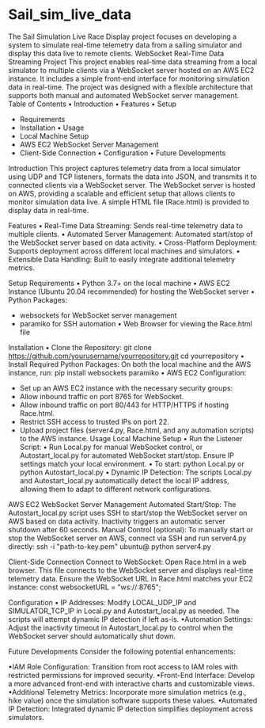 # Sail_sim_live_data
The Sail Simulation Live Race Display project focuses on developing a system to simulate real-time telemetry data from a sailing simulator and display this data live to remote clients.
WebSocket Real-Time Data Streaming Project
This project enables real-time data streaming from a local simulator to multiple clients via a WebSocket server hosted on an AWS EC2 instance. It includes a simple front-end interface for monitoring simulation data in real-time. The project was designed with a flexible architecture that supports both manual and automated WebSocket server management.
Table of Contents
• Introduction
• Features
• Setup
  - Requirements
  - Installation
• Usage
  - Local Machine Setup
  - AWS EC2 WebSocket Server Management
  - Client-Side Connection
• Configuration
• Future Developments

Introduction
This project captures telemetry data from a local simulator using UDP and TCP listeners, formats the data into JSON, and transmits it to connected clients via a WebSocket server. The WebSocket server is hosted on AWS, providing a scalable and efficient setup that allows clients to monitor simulation data live. A simple HTML file (Race.html) is provided to display data in real-time.

Features
• Real-Time Data Streaming: Sends real-time telemetry data to multiple clients.
• Automated Server Management: Automated start/stop of the WebSocket server based on data activity.
• Cross-Platform Deployment: Supports deployment across different local machines and simulators.
• Extensible Data Handling: Built to easily integrate additional telemetry metrics.

Setup
Requirements
• Python 3.7+ on the local machine
• AWS EC2 Instance (Ubuntu 20.04 recommended) for hosting the WebSocket server
• Python Packages:
  - websockets for WebSocket server management
  - paramiko for SSH automation
• Web Browser for viewing the Race.html file

Installation
• Clone the Repository:
   git clone https://github.com/yourusername/yourrepository.git
   cd yourrepository
• Install Required Python Packages: On both the local machine and the AWS instance, run:
   pip install websockets paramiko
• AWS EC2 Configuration:
   - Set up an AWS EC2 instance with the necessary security groups:
   - Allow inbound traffic on port 8765 for WebSocket.
   - Allow inbound traffic on port 80/443 for HTTP/HTTPS if hosting Race.html.
   - Restrict SSH access to trusted IPs on port 22.
   - Upload project files (server4.py, Race.html, and any automation scripts) to the AWS instance.
Usage
Local Machine Setup
• Run the Listener Script:
• Run Local.py for manual WebSocket control, or Autostart_local.py for automated WebSocket start/stop. Ensure IP settings match your local environment.
• To start:
   python Local.py
or
   python Autostart_local.py
• Dynamic IP Detection: The scripts Local.py and Autostart_local.py automatically detect the local IP address, allowing them to adapt to different network configurations.

AWS EC2 WebSocket Server Management
Automated Start/Stop: The Autostart_local.py script uses SSH to start/stop the WebSocket server on AWS based on data activity. Inactivity triggers an automatic server shutdown after 60 seconds.
Manual Control (optional): To manually start or stop the WebSocket server on AWS, connect via SSH and run server4.py directly:
	ssh -i "path-to-key.pem" ubuntu@<your-ec2-ip>
	python server4.py
	
Client-Side Connection
Connect to WebSocket: Open Race.html in a web browser. This file connects to the WebSocket server and displays real-time telemetry data. Ensure the WebSocket URL in Race.html matches your EC2 instance:
	const websocketURL = "ws://<your-ec2-ip>:8765";
	
Configuration
• IP Addresses: Modify LOCAL_UDP_IP and SIMULATOR_TCP_IP in Local.py and Autostart_local.py as needed. The scripts will attempt dynamic IP detection if left as-is.
•Automation Settings: Adjust the inactivity timeout in Autostart_local.py to control when the WebSocket server should automatically shut down.

Future Developments
Consider the following potential enhancements:

•IAM Role Configuration: Transition from root access to IAM roles with restricted permissions for improved security.
•Front-End Interface: Develop a more advanced front-end with interactive charts and customizable views.
•Additional Telemetry Metrics: Incorporate more simulation metrics (e.g., hike value) once the simulation software supports these values.
•Automated IP Detection: Integrated dynamic IP detection simplifies deployment across simulators.
